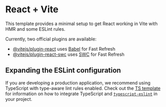 # React + Vite

This template provides a minimal setup to get React working in Vite with HMR and some ESLint rules.

Currently, two official plugins are available:

- [@vitejs/plugin-react](https://github.com/vitejs/vite-plugin-react/blob/main/packages/plugin-react) uses [Babel](https://babeljs.io/) for Fast Refresh
- [@vitejs/plugin-react-swc](https://github.com/vitejs/vite-plugin-react/blob/main/packages/plugin-react-swc) uses [SWC](https://swc.rs/) for Fast Refresh

## Expanding the ESLint configuration

If you are developing a production application, we recommend using TypeScript with type-aware lint rules enabled. Check out the [TS template](https://github.com/vitejs/vite/tree/main/packages/create-vite/template-react-ts) for information on how to integrate TypeScript and [`typescript-eslint`](https://typescript-eslint.io) in your project.



<!-- 
<div className="bg-zinc-800 p-8 rounded-lg w-full max-w-xl shadow-lg">
        <h1 className="text-3xl font-bold text-center mb-2">URL Shortener</h1>
        <p className="text-center text-zinc-400 mb-6">
          Create short, shareable links instantly
        </p>

        {/* Input fields */}
        <div className="space-y-4 mb-6">
          <div>
            <label className="text-sm">Original URL</label>
            <input
              type="url"
              placeholder="https://example.com/long-url"
              value={originalUrl}
              onChange={(e) => setOriginalUrl(e.target.value)}
              className="w-full mt-1 p-2 rounded bg-zinc-700 text-white border border-zinc-600"
            />
          </div>
          <div>
            <label className="text-sm">Custom Alias (Optional)</label>
            <input
              type="text"
              placeholder="my-custom-link"
              value={customAlias}
              onChange={(e) => setCustomAlias(e.target.value)}
              className="w-full mt-1 p-2 rounded bg-zinc-700 text-white border border-zinc-600"
            />
          </div>
        </div>

        {/* Output URL */}
        {(shortenedUrl || isWaitingToShowUrl) && (
          <div className="mb-4">
            <label className="text-sm">Shortened URL</label>
            <div className="xs:w-full flex gap-2 mt-1">
              {isWaitingToShowUrl ? (
                <div className="flex-1 p-2 rounded bg-zinc-700 text-zinc-400 border border-zinc-600 animate-pulse text-center">
                  Loading...
                </div>
              ) : (
                <>
                  <input
                    value={shortenedUrl}
                    readOnly
                    className=" flex-1 p-2 rounded bg-zinc-700 text-white border border-zinc-600"
                  />
                  <button
                    onClick={handleCopy}
                    className=" bg-zinc-600 px-3 py-2 rounded hover:bg-zinc-500"
                  >
                    <Copy/>
                  </button>
                  <button
                    onClick={openUrl}
                    className=" bg-zinc-600 px-3 py-2 rounded hover:bg-zinc-500"
                  >
                    <ExternalLink/>
                  </button>
                </>
              )}
            </div>
          </div>
        )}

        {/* Buttons */}
        <div className="flex flex-col md:flex-row gap-4 mb-6">
          <button
            onClick={handleShorten}
            className="bg-green-600 w-full py-2 rounded hover:bg-green-500 text-white font-semibold flex items-center justify-center gap-2"
          >
            🔗 Shorten URL
          </button>
          <button
            onClick={handleGenerateQR}
            disabled={!shortenedUrl}
            className="bg-zinc-700 w-full py-2 rounded hover:bg-zinc-600 disabled:opacity-50"
          >
            🧾 Generate QR Code
          </button>
        </div>

        {/* QR Code */}
        {(qrUrl || isGeneratingQR) && (
          <div className="text-center">
            <h3 className="text-lg font-semibold mb-2">QR Code</h3>

            {isGeneratingQR ? (
              <>
              <div className="w-48 h-48 mx-auto bg-zinc-700 animate-pulse rounded flex items-center justify-center flex-col" >
              <Loader2Icon className="w-24 h-24 animate-spin mb-1" />
              loading...
                </div>
              </>
            ) : (
              <>
                <img
                  src={qrUrl}
                  alt="QR Code"
                  className="mx-auto w-48 h-48 bg-white p-2 rounded"
                  id="qr-image"
                />
                <p className="text-sm text-zinc-400 mt-2">
                  Scan this to visit the short link
                </p>

                <div className="flex justify-center gap-4 mt-4">
                  <button
                    onClick={() => {
                      const link = document.createElement("a");
                      link.href = qrUrl;
                      link.download = "qr-code.png";
                      link.click();
                    }}
                    className="bg-blue-600 px-4 py-2 rounded hover:bg-blue-500 flex justify-even items-center gap-2"
                  >
                    <Download /> QR
                  </button>

                  <button
                    onClick={() => {
                      if (navigator.share) {
                        navigator.share({
                          title: "QR Code",
                          text: "Scan this QR Code to open the link",
                          url: qrUrl,
                        });
                      } else {
                        toast.error("Sharing not supported in this browser.");
                      }
                    }}
                    className="bg-green-600 px-4 py-2 rounded hover:bg-green-500 flex justify-even items-center gap-2"
                  >
                    <Share2/> QR
                  </button>
                </div>
              </>
            )}
          </div>
        )}
      </div>
      <AnalyticsCard/>
       -->
